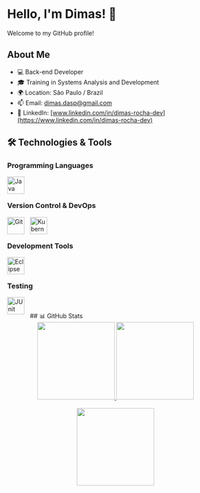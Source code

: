 
# Hello, I'm Dimas! 👋

Welcome to my GitHub profile!

## About Me

- 💻 Back-end Developer
- 🎓 Training in Systems Analysis and Development
- 🌍 Location: São Paulo / Brazil
- 📫 Email: dimas.dasp@gmail.com
- 🔗 LinkedIn: [www.linkedin.com/in/dimas-rocha-dev](https://www.linkedin.com/in/dimas-rocha-dev)

## 🛠️ Technologies & Tools

### Programming Languages
<img align="left" alt="Java" title="Java" width="40px" style="padding-right: 10px;" src="https://cdn.jsdelivr.net/gh/devicons/devicon@latest/icons/java/java-original-wordmark.svg" />

<br>
<br>

### Version Control & DevOps
<img align="left" alt="Git" title="Git" width="40px" style="padding-right: 10px;" src="https://cdn.jsdelivr.net/gh/devicons/devicon@latest/icons/git/git-original.svg" />
<img align="left" alt="Kubernetes" title="Kubernetes" width="40px" style="padding-right: 10px;" src="https://cdn.jsdelivr.net/gh/devicons/devicon@latest/icons/kubernetes/kubernetes-original.svg" />

<br>
<br>

### Development Tools
<img align="left" alt="Eclipse" title="Eclipse" width="40px" style="padding-right: 10px;" src="https://cdn.jsdelivr.net/gh/devicons/devicon@latest/icons/eclipse/eclipse-original.svg" />

<br>
<br>

### Testing
<img align="left" alt="JUnit" title="JUnit" width="40px" style="padding-right: 10px;" src="https://cdn.jsdelivr.net/gh/devicons/devicon@latest/icons/junit/junit-original.svg" />

<br>
<br>
## 📊 GitHub Stats

<div align="center">
  <a href="https://github.com/Dimas-Rocha">
    <img height="180em" src="https://github-readme-stats.vercel.app/api?username=Dimas-Rocha&show_icons=true&theme=radical&include_all_commits=true&count_private=true"/>
    <img height="180em" src="https://github-readme-stats.vercel.app/api/top-langs/?username=Dimas-Rocha&layout=compact&langs_count=6&theme=radical&hide=tex,html,scss,typescript,vue"/>
  </a>
</div>

<br>

<div align="center">
  <a href="https://github.com/Dimas-Rocha">
    <img height="180em" src="https://github-readme-streak-stats.herokuapp.com/?user=Dimas-Rocha&theme=radical" />
  </a>
</div>
